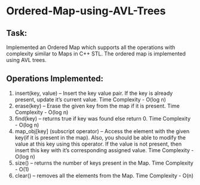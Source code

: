 # Ordered-Map-using-AVL-Trees

## Task:
Implemented an Ordered Map which supports all the operations with complexity similar to Maps in C++ STL. The ordered map is implemented using AVL trees.

## Operations Implemented:
1. insert(key, value) – Insert the key value pair. If the key is already present, update it’s current value. Time Complexity - O(log n)
2. erase(key) – Erase the given key from the map if it is present. Time Complexity - O(log n)
3. find(key) – returns true if key was found else return 0. Time Complexity - O(log n)
4. map_obj[key] (subscript operator) – Access the element with the given key(if it is present in the map). Also, you should be able to modify the value at this key using this operator. If the value is not present, then insert this key with it’s corresponding assigned value. Time Complexity - O(log n)
5. size() – returns the number of keys present in the Map. Time Complexity - O(1)
6. clear() – removes all the elements from the Map. Time Complexity - O(n)
